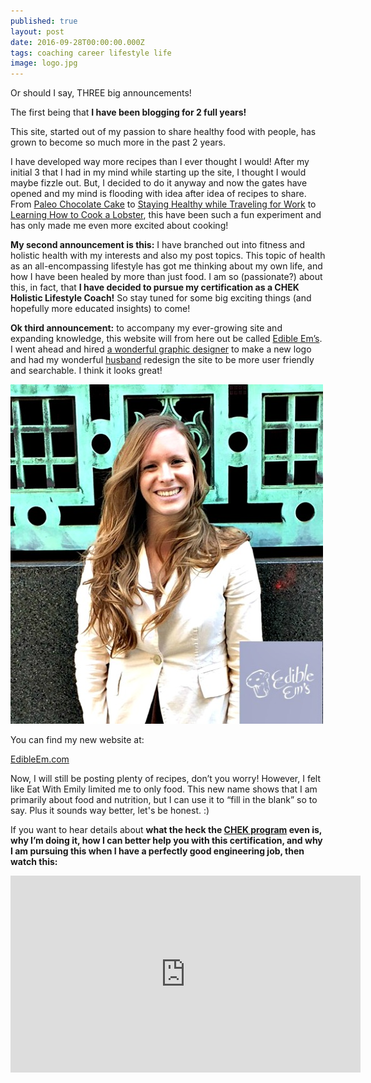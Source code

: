 ```yaml
---
published: true
layout: post
date: 2016-09-28T00:00:00.000Z
tags: coaching career lifestyle life
image: logo.jpg
---
```

Or should I say, THREE big announcements!

The first being that **I have been blogging for 2 full years!**

This site, started out of my passion to share healthy food with people, has grown to become so much more in the past 2 years.

I have developed way more recipes than I ever thought I would! After my initial 3 that I had in my mind while starting up the site, I thought I would maybe fizzle out. But, I decided to do it anyway and now the gates have opened and my mind is flooding with idea after idea of recipes to share. From [Paleo Chocolate Cake](http://emily.rubennic.com/recipes/dense-chocolate-cake-with-dark-chocolate-drizzle) to [Staying Healthy while Traveling for Work](http://emily.rubennic.com/recipes/healthy-conference-eating) to [Learning How to Cook a Lobster](http://emily.rubennic.com/recipes/goal-3-of-2016-cooking-a-whole-lobster), this have been such a fun experiment and has only made me even more excited about cooking!

**My second announcement is this:** I have branched out into fitness and holistic health with my interests and also my post topics. This topic of health as an all-encompassing lifestyle has got me thinking about my own life, and how I have been healed by more than just food. I am so (passionate?) about this, in fact, that **I have decided to pursue my certification as a CHEK Holistic Lifestyle Coach!** So stay tuned for some big exciting things (and hopefully more educated insights) to come!

**Ok third announcement:** to accompany my ever-growing site and expanding knowledge, this website will from here out be called [Edible Em’s](http://edibleem.com). I went ahead and hired [a wonderful graphic designer](http://illustratornate.com) to make a new logo and had my wonderful [husband](http://rubennic.com) redesign the site to be more user friendly and searchable. I think it looks great!

![pic with logo.jpg](/content/pic-with-logo.jpg)


You can find my new website at:

[EdibleEm.com](http://edibleem.com)



Now, I will still be posting plenty of recipes, don’t you worry! However, I felt like Eat With Emily limited me to only food. This new name shows that I am primarily about food and nutrition, but I can use it to “fill in the blank” so to say. Plus it sounds way better, let's be honest. :)

If you want to hear details about **what the heck the [CHEK program](http://chekinstitute.com) even is, why I’m doing it, how I can better help you with this certification, and why I am pursuing this when I have a perfectly good engineering job, then watch this:**

<iframe width="560" height="315" src="https://www.youtube.com/embed/g5IEEMWNNac" frameborder="0" allowfullscreen></iframe>
